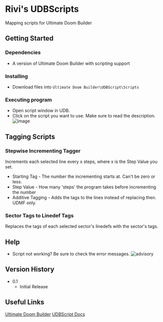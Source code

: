 # Rivi's UDBScripts

Mapping scripts for Ultimate Doom Builder

## Getting Started

### Dependencies

* A version of Ultimate Doom Builder with scripting support

### Installing

* Download files into ```Ultimate Doom Builder\UDBScript\Scripts```

### Executing program

* Open script window in UDB.
* Click on the script you want to use. Make sure to read the description.
![image](https://github.com/user-attachments/assets/8cf30f64-15fc-4c11-a976-e4a289222dcd)

## Tagging Scripts

### Stepwise Incrementing Tagger
Increments each selected line every x steps, where x is the Step Value you set.
* Starting Tag - The number the incrementing starts at. Can't be zero or less.
* Step Value - How many 'steps' the program takes before incrementing the number
* Additive Tagging - Adds the tags to the lines instead of replacing then. UDMF only.

### Sector Tags to Linedef Tags
Replaces the tags of each selected sector's linedefs with the sector's tags.

## Help

* Script not working? Be sure to check the error messages.
![advisory](https://github.com/user-attachments/assets/bd07b15b-cd45-4339-9653-75a7d72add07)

## Version History

* 0.1
    * Initial Release

## Useful Links
[Ultimate Doom Builder](https://ultimatedoombuilder.github.io)
[UDBScript Docs](https://github.com/matiassingers/awesome-readme)
